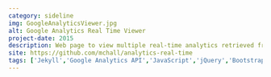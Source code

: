 ```yaml
---
category: sideline
img: GoogleAnalyticsViewer.jpg
alt: Google Analytics Real Time Viewer
project-date: 2015
description: Web page to view multiple real-time analytics retrieved from the Google Analytics API.
site: https://github.com/mchall/analytics-real-time
tags: ['Jekyll','Google Analytics API','JavaScript','jQuery','Bootstrap','HTML']
---
```

